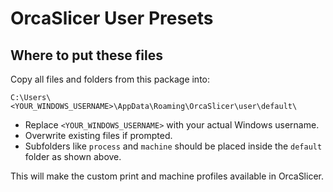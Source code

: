 # OrcaSlicer User Presets

## Where to put these files

Copy all files and folders from this package into:

```
C:\Users\<YOUR_WINDOWS_USERNAME>\AppData\Roaming\OrcaSlicer\user\default\
```

- Replace `<YOUR_WINDOWS_USERNAME>` with your actual Windows username.
- Overwrite existing files if prompted.
- Subfolders like `process` and `machine` should be placed inside the `default` folder as shown above.

This will make the custom print and machine profiles available in OrcaSlicer.

